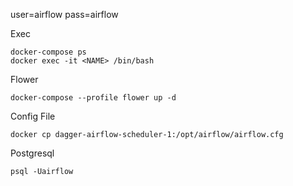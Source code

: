 user=airflow
pass=airflow


Exec 
```
docker-compose ps 
docker exec -it <NAME> /bin/bash

```
Flower
```
docker-compose --profile flower up -d  
```


Config File
```
docker cp dagger-airflow-scheduler-1:/opt/airflow/airflow.cfg
```

Postgresql
```
psql -Uairflow
```